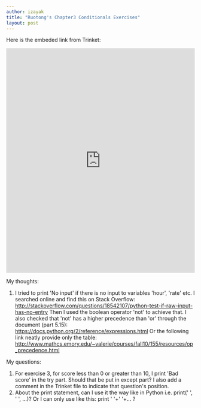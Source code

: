 ```yaml
---
author: izayak
title: "Ruotong's Chapter3 Conditionals Exercises"
layout: post
---
```


Here is the embeded link from Trinket:
<iframe src="https://trinket.io/embed/python/138830866d" width="100%" height="600" frameborder="0" marginwidth="0" marginheight="0" allowfullscreen></iframe>

My thoughts:
1. I tried to print 'No input' if there is no input to variables 'hour', 'rate' etc. 
I searched online and find this on Stack Overflow:
http://stackoverflow.com/questions/18542107/python-test-if-raw-input-has-no-entry
Then I used the boolean operator 'not' to achieve that.
I also checked that 'not' has a higher precedence than 'or' through the document (part 5.15):
https://docs.python.org/2/reference/expressions.html
Or the following link neatly provide only the table:
http://www.mathcs.emory.edu/~valerie/courses/fall10/155/resources/op_precedence.html

My questions:
1. For exercise 3, for score less than 0 or greater than 10, I print 'Bad score' in the try part. Should that be put in except part? 
I also add a comment in the Trinket file to indicate that question's position.
2. About the print statement, can I use it the way like in Python i.e. print(' ', ' ', ...)? Or I can only use like this: print ' '+' '+... ? 

